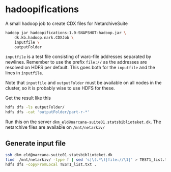 # hadoopifications

A small hadoop job to create CDX files for NetarchiveSuite


```bash
hadoop jar hadoopifications-1.0-SNAPSHOT-hadoop.jar \
    dk.kb.hadoop.nark.CDXJob \
    inputfile \
    outputFolder
```

`inputfile` is a test file consisting of warc-file addresses separated by newlines. Remember to use the prefix `file://` as the addresses
are resolved on HDFS per default. This goes both for the `inputfile` and the lines in `inputfile`.

Note that `inputfile` and `outputFolder` must be available on all nodes in the cluster, so it is probably wise to use
HDFS for these. 

Get the result like this

```bash
hdfs dfs -ls outputFolder/
hdfs dfs -cat 'outputFolder/part-r-*'
```

Run this on the server `dkm_eld@narcana-suite01.statsbiblioteket.dk`. The netarchive files are available on `/mnt/netarkiv/`


## Generate input file

```bash
ssh dkm_eld@narcana-suite01.statsbiblioteket.dk
find  /mnt/netarkiv/ -type f | sed 's|\(.*\)|file://\1|' > TEST1_list.txt
hdfs dfs -copyFromLocal TEST1_list.txt .
```
